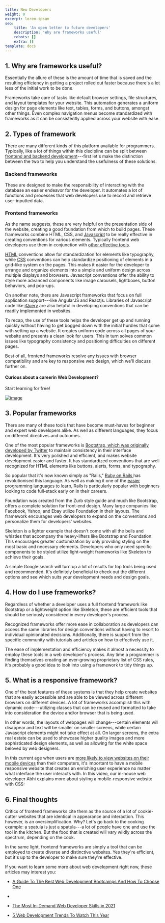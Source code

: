 ```yaml
---
title: New Developers
weight: 0
excerpt: lorem-ipsum
seo:
    title: 'An open letter to future developers'
    description: 'Why are frameworks useful'
    robots: []
    extra: []
template: docs
---
```



## 1\. Why are frameworks useful?

Essentially the allure of these is the amount of time that is saved and the resulting efficiency in getting a project rolled out faster because there's a lot less of the initial work to be done.

Frameworks take care of tasks like default browser settings, file structures, and layout templates for your website. This automation generates a uniform design for page elements like text, tables, forms, and buttons, amongst other things. Even complex navigation menus become standardized with frameworks as it can be consistently applied across your website with ease.

## 2\. Types of framework

There are many different kinds of this platform available for programmers. Typically, like a lot of things within this discipline can be split between [frontend and backend development](https://careerfoundry.com/en/blog/web-development/whats-the-difference-between-frontend-and-backend/)---first let's make the distinction between the two to help you understand the usefulness of these solutions.

### Backend frameworks

These are designed to make the responsibility of interacting with the database an easier endeavor for the developer. It automates a lot of functions and processes that web developers use to record and retrieve user-inputted data.

### Frontend frameworks

As the name suggests, these are very helpful on the presentation side of the website, creating a good foundation from which to build pages. These frameworks combine HTML, CSS, and [Javascript](https://careerfoundry.com/en/blog/web-development/how-long-does-it-take-to-learn-javascript/) to be really effective in creating conventions for various elements. Typically frontend web developers use them in conjunction with [other effective tools](https://careerfoundry.com/en/blog/web-development/7-essential-tools-for-front-end-development/).

[HTML](https://careerfoundry.com/en/blog/web-development/what-is-html-a-beginners-guide/) conventions allow for standardization for elements like typography, while [CSS](https://careerfoundry.com/en/blog/web-development/what-is-css/) conventions can help standardize positioning of elements in a grid-like system on the pages. This makes it easier for the developer to arrange and organize elements into a simple and uniform design across multiple displays and browsers. Javascript conventions offer the ability to style more advanced components like image carousels, lightboxes, button behaviors, and pop-ups.

On another note, there are Javascript frameworks that focus on full application support---like AngularJS and Reactjs. Libraries of Javascript code like [jQuery](https://careerfoundry.com/en/blog/web-development/javascript-vs-jquery-whats-the-difference/) are also helpful in developing conventions that can be readily implemented in websites.

To recap, the use of these tools helps the developer get up and running quickly without having to get bogged down with the initial hurdles that come with setting up a website. It creates uniform code across all pages of your website and presents a clean look for users. This in turn solves common issues like typography consistency and positioning difficulties on different pages.

Best of all, frontend frameworks resolve any issues with browser compatibility and are key to responsive web design, which we'll discuss further on.

#### Curious about a careerin Web Development?

Start learning for free!

[
![image](https://careerfoundry.com/en/wp-content/uploads/2021/07/web-image@3x.jpg)](https://careerfoundry.com/en/short-courses/become-a-web-developer/?popup-tracking=blog-inline-DEV)

## 3\. Popular frameworks

There are many of these tools that have become must-haves for beginner and expert web developers alike. As well as different languages, they focus on different directives and outcomes.

One of the most popular frameworks is [Bootstrap, which was originally developed by Twitter](https://careerfoundry.com/en/blog/web-development/what-is-bootstrap-a-beginners-guide/) to maintain consistency in their interface development. It's very polished and efficient, and makes website development easier and faster. It has standardized conventions that are well recognized for HTML elements like buttons, alerts, forms, and typography.

So popular that it's now known simply as "Rails," [Ruby on Rails ](https://careerfoundry.com/en/blog/web-development/should-i-learn-ruby-on-rails/)has revolutionised this language. As well as making it one of the [easier programming languages to learn](https://careerfoundry.com/en/blog/web-development/easiest-programming-languages/), Rails is particularly popular with beginners looking to code full-stack early on in their careers.

Foundation was created from the Zurb style guide and much like Bootstrap, offers a complete solution for front-end design. Many large companies like Facebook, Yahoo, and Ebay utilize Foundation in their layouts. The framework encourages web developers to expand on the conventions and personalize them for developers' websites.

Skeleton is a lighter example that doesn't come with all the bells and whistles that accompany the heavy-lifters like Bootstrap and Foundation. This encourages greater customization by only providing styling on the most basic and necessary elements. Developers who only need specific components to be styled utilize light-weight frameworks like Skeleton to achieve their goals.

A simple Google search will turn up a lot of results for top tools being used and recommended. It's definitely beneficial to check out the different options and see which suits your development needs and design goals.

## 4\. How do I use frameworks?

Regardless of whether a developer uses a full frontend framework like Bootstrap or a lightweight option like Skeleton, these are efficient tools that should be seriously considered in every developer's process.

Recognized frameworks offer more ease in collaboration as developers can access the same libraries for design conventions without having to resort to individual opinionated decisions. Additionally, there is support from the specific community with tutorials and articles on how to effectively use it.

The ease of implementation and efficiency makes it almost a necessity to employ these tools in a web developer's process. Any time a programmer is finding themselves creating an ever-growing proprietary list of CSS rules, it's probably a good idea to look into using a framework to tidy things up.

## 5\. What is a responsive framework?

One of the best features of these systems is that they help create websites that are easily accessible and are able to be viewed across different browsers on different devices. A lot of frameworks accomplish this with dynamic code---utilizing classes that can be reused and formatted to take into consideration the device and/or browser that is being used.

In other words, the layouts of webpages will change---certain elements will disappear and text will be smaller on smaller screens, while certain Javascript elements might not take effect at all. On larger screens, the extra real estate can be used to showcase higher quality images and more sophisticated design elements, as well as allowing for the white space beloved by web designers.

In this current age when users are [more likely to view websites on their mobile devices](https://www.statista.com/statistics/277125/share-of-website-traffic-coming-from-mobile-devices/) than their computers, it's important to have a mobile responsive website that creates an enriching user experience no matter what interface the user interacts with. In this video, our in-house web developer Abhi explains more about styling a mobile-responsive website with CSS:

## 6\. Final thoughts

Critics of frontend frameworks cite them as the source of a lot of cookie-cutter websites that are identical in appearance and interaction. This however, is an oversimplification. Why? Let's go back to the cooking example: a spatula is just a spatula---a lot of people have one and use the tool in the kitchen. But the food that is created will vary wildly across the spectrum, depending on the cook.

In the same light, frontend frameworks are simply a tool that can be employed to create diverse and distinctive websites. Yes they're efficient, but it's up to the developer to make sure they're effective.

If you want to learn some more about web development right now, these articles may interest you:

-   [A Guide To The Best Web Development Bootcamps And How To Choose One](https://careerfoundry.com/en/blog/web-development/best-coding-bootcamps/)
-
-   [The Most In-Demand Web Developer Skills in 2021](https://careerfoundry.com/en/blog/web-development/in-demand-web-developer-skills/)

-   [5 Web Development Trends To Watch This Year](https://careerfoundry.com/en/blog/web-development/5-latest-trends-in-web-development/)
